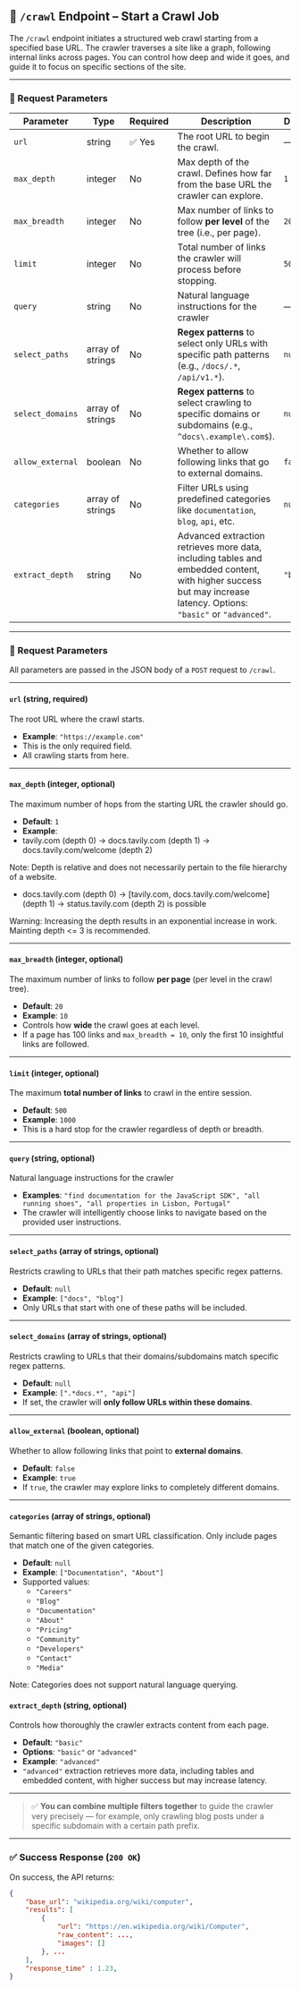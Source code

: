 ## 📡 `/crawl` Endpoint – Start a Crawl Job

The `/crawl` endpoint initiates a structured web crawl starting from a specified base URL. The crawler traverses a site like a graph, following internal links across pages. You can control how deep and wide it goes, and guide it to focus on specific sections of the site.

---

### 🔧 Request Parameters

| Parameter         | Type     | Required | Description                                                                                             | Default  |
|------------------|----------|----------|---------------------------------------------------------------------------------------------------------|----------|
| `url`       | string   | ✅ Yes    | The root URL to begin the crawl.                                                                        | —        |
| `max_depth`      | integer  | No       | Max depth of the crawl. Defines how far from the base URL the crawler can explore.                 | `1`      |
| `max_breadth`    | integer  | No       | Max number of links to follow **per level** of the tree (i.e., per page).                               | `20`     |
| `limit`      | integer  | No       | Total number of links the crawler will process before stopping.                                         | `50`     |
| `query`      | string   | No       | Natural language instructions for the crawler                                                           |     —    |
| `select_paths`   | array of strings    | No       | **Regex patterns** to select only URLs with specific path patterns (e.g., `/docs/.*`, `/api/v1.*`).     | `null`   |
| `select_domains` | array of strings    | No       | **Regex patterns** to select crawling to specific domains or subdomains (e.g., `^docs\.example\.com$`). | `null`   |
| `allow_external` | boolean  | No       | Whether to allow following links that go to external domains.                                           | `false`  |
| `categories`     | array of strings    | No       | Filter URLs using predefined categories like `documentation`, `blog`, `api`, etc.                       | `null`   |
| `extract_depth`  | string   | No       | Advanced extraction retrieves more data, including tables and embedded content, with higher success but may increase latency. Options: `"basic"` or `"advanced"`.                                 | `"basic"`|


---
### 🔧 Request Parameters 

All parameters are passed in the JSON body of a `POST` request to `/crawl`.

---

#### `url` (string, required)

The root URL where the crawl starts.

- **Example**: `"https://example.com"`
- This is the only required field.
- All crawling starts from here.

---

#### `max_depth` (integer, optional)

The maximum number of hops from the starting URL the crawler should go. 

- **Default**: `1`
- **Example**:
- tavily.com (depth 0) -> docs.tavily.com (depth 1) -> docs.tavily.com/welcome (depth 2)

Note: Depth is relative and does not necessarily pertain to the file hierarchy of a website. 
- docs.tavily.com (depth 0) -> [tavily.com, docs.tavily.com/welcome] (depth 1) -> status.tavily.com (depth 2) is possible

Warning: Increasing the depth results in an exponential increase in work. Mainting depth <= 3 is recommended.

---

#### `max_breadth` (integer, optional)

The maximum number of links to follow **per page** (per level in the crawl tree).

- **Default**: `20`
- **Example**: `10`
- Controls how **wide** the crawl goes at each level.
- If a page has 100 links and `max_breadth = 10`, only the first 10 insightful links are followed.

---

#### `limit` (integer, optional)

The maximum **total number of links** to crawl in the entire session.

- **Default**: `500`
- **Example**: `1000`
- This is a hard stop for the crawler regardless of depth or breadth.

---

#### `query` (string, optional)

Natural language instructions for the crawler

- **Examples**: `"find documentation for the JavaScript SDK", "all running shoes", "all properties in Lisbon, Portugal"`
- The crawler will intelligently choose links to navigate based on the provided user instructions. 

---

#### `select_paths` (array of strings, optional)

Restricts crawling to URLs that their path matches specific regex patterns.

- **Default**: `null`
- **Example**: `["docs", "blog"]`
- Only URLs that start with one of these paths will be included.

---

#### `select_domains` (array of strings, optional)

Restricts crawling to URLs that their domains/subdomains match specific regex patterns.

- **Default**: `null`
- **Example**: `[".*docs.*", "api"]`
- If set, the crawler will **only follow URLs within these domains**.

---

#### `allow_external` (boolean, optional)

Whether to allow following links that point to **external domains**.

- **Default**: `false`
- **Example**: `true`
- If `true`, the crawler may explore links to completely different domains.

---

#### `categories` (array of strings, optional)

Semantic filtering based on smart URL classification. Only include pages that match one of the given categories.

- **Default**: `null`
- **Example**: `["Documentation", "About"]`
- Supported values:
  - `"Careers"`
  - `"Blog"`
  - `"Documentation"`
  - `"About"`
  - `"Pricing"`
  - `"Community"`
  - `"Developers"`
  - `"Contact"`
  - `"Media"`
 
Note: Categories does not support natural language querying.

#### `extract_depth` (string, optional)

Controls how thoroughly the crawler extracts content from each page.

- **Default**: `"basic"`
- **Options**: `"basic"` or `"advanced"`
- **Example**: `"advanced"`
- `"advanced"` extraction retrieves more data, including tables and embedded content, with higher success but may increase latency.
---

> ✅ **You can combine multiple filters together** to guide the crawler very precisely — for example, only crawling blog posts under a specific subdomain with a certain path prefix.

---

### ✅ Success Response (`200 OK`)

On success, the API returns:

```json
{
    "base_url": "wikipedia.org/wiki/computer",
    "results": [
        {
            "url": "https://en.wikipedia.org/wiki/Computer",
            "raw_content": ...,
            "images": []
        }, ...
    ],
    "response_time" : 1.23,
}

